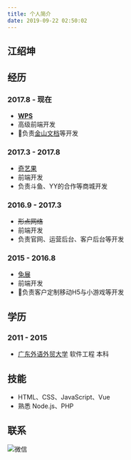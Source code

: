 ```yaml
---
title: 个人简介
date: 2019-09-22 02:50:02
---
```

## 江绍坤

## 经历

### 2017.8 - 现在

- [**WPS**](https://www.wps.cn)
- 高级前端开发
- 负责[金山文档](https://kdocs.cn)等开发

### 2017.3 - 2017.8

- [奇艺果](http://www.artqiyi.com)
- 前端开发
- 负责斗鱼、YY的合作等商城开发

### 2016.9 - 2017.3

- ~~形点网络~~
- 前端开发
- 负责官网、运营后台、客户后台等开发

### 2015 - 2016.8

- [兔展](https://www.rabbitpre.com)
- 前端开发
- 负责客户定制移动H5与小游戏等开发

## 学历

### 2011 - 2015

- [广东外语外贸大学](https://www.gdufs.edu.cn) 软件工程 本科

## 技能

- HTML、CSS、JavaScript、Vue
- 熟悉 Node.js、PHP

## 联系

![微信](/blog/images/my-wechat.jpg)
